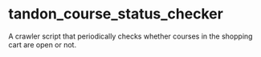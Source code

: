 # tandon_course_status_checker
A crawler script that periodically checks whether courses in the shopping cart are open or not.
